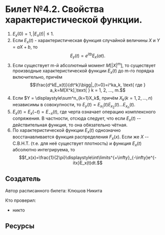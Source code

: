 # Билет №4.2. Свойства характеристической функции.

1) $E_x(0)=1,|E_x(t)| \leq 1$.
2) Если $E_x(t)$ - характеристическая функция случайной величины $X$ и $Y = aX + b$, то 
  $$E_y(t)=e^{itb}E_x(at).$$
3) Если существует m-й абсолютный момент $M[|X|^{m}]$, то существует производные характеристической функции $E_x(t)$ до m-го порядка включительно, причём
$$\frac{d^kE_x(t)}{dt^k}\bigg|_{t=0}=i^ka_k, \text{  где  } a_k=M[X^k],\text{  } k = 1, 2, ..., m.$$
4) Если  $Y = \displaystyle\sum^n_{k=1}X_k$, причём ${X_k} (k = 1, 2, ..., n)$ независимы в совокупности, то $E_y(t) = E_{x_1}(t)E_{x_2}(t)...E_{x_n}(t)$.
5) $E_x(t) = E_x(-t) = E_{-x}(t)$, где черта означает операцию комплексного сопряжения. В частности, отсюда следует, что если $E_x(t)$ -- действительная функция, то она обязательно чётная.
6) По характеристической функции $E_x(t)$ однозначно восстанавливается функция распределения $F_x(x)$. Если же $X$ -- С.В.Н.Т. (т.е. для неё существует плотность) и функция $E_x(t)$ абсолютно интегрируема, то 
$$f_x(x)=\frac{1}{2\pi}\displaystyle\int\limits^{+\infty}_{-\infty}e^{-itx}E_x(t)dt.$$


## Создатель

Автор расписанного билета: Клюшов Никита

Кто проверил:
- никто

## Ресурсы

